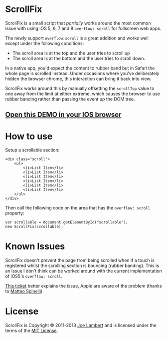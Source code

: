 # ScrollFix

ScrollFix is a small script that *partially* works around the most common issue with using iOS 5, 6, 7 and 8 `overflow: scroll` for fullscreen web apps.

The newly support `overflow:scroll` is a great addition and works well except under the following conditions:

- 	The scroll area is at the top and the user tries to scroll up
- 	The scroll area is at the bottom and the user tries to scroll down.

In a native app, you'd expect the content to rubber band but in Safari the whole page is scrolled instead. Under occasions where you've deliberately hidden the browser chrome, this interaction can bring it back into view.

ScrollFix works around this by manually offsetting the `scrollTop` value to one away from the limit at either extreme, which causes the browser to use rubber banding rather than passing the event up the DOM tree.


## <a href="http://vulpes.agency:7021/ios-scrollfix/" target="_blank">Open this DEMO in your IOS browser</a>

# How to use

Setup a scrollable section:

	<div class="scroll">
		<ul>
			<li>List Item</li>
			<li>List Item</li>
			<li>List Item</li>
			<li>List Item</li>
			<li>List Item</li>
			<li>List Item</li>
		</ul>
	</div>

Then call the following code on the area that has the `overflow: scroll` property:

	var scrollable = document.getElementById("scrollable");
	new ScrollFix(scrollable);
	
# Known Issues

ScrollFix doesn't prevent the page from being scrolled when if a touch is registered whilst the scrolling section is bouncing (rubber banding). This is an issue I don't think can be worked around with the current implementation of iOS5's `overflow: scroll`.

[This ticket](https://github.com/joelambert/ScrollFix/issues/1#issuecomment-2421225) better explains the issue, Apple are aware of the problem (thanks to [Matteo Spinelli](http://www.twitter.com/cubiq))

# License

ScrollFix is Copyright &copy; 2011-2013 [Joe Lambert](http://www.joelambert.co.uk) and is licensed under the terms of the [MIT License](http://www.opensource.org/licenses/mit-license.php).
